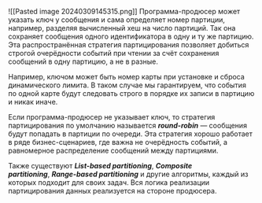 ![[Pasted image 20240309145315.png]]
Программа-продюсер может указать ключ у сообщения и сама определяет номер партиции, например, разделяя вычисленный хеш на число партиций. Так она сохраняет сообщения одного идентификатора в одну и ту же партицию. Эта распространённая стратегия партицирования позволяет добиться строгой очерёдности событий при чтении за счёт сохранения сообщений в одну партицию, а не в разные.

Например, ключом может быть номер карты при установке и сброса динамического лимита. В таком случае мы гарантируем, что события по одной карте будут следовать строго в порядке их записи в партицию и никак иначе.

Если программа-продюсер не указывает ключ, то стратегия партицирования по умолчанию называется **_round-robin_** — сообщения будут попадать в партиции по очереди. Эта стратегия хорошо работает в ряде бизнес-сценариев, где важна не очерёдность событий, а равномерное распределение сообщений между партициями. 

Также существуют **_List-based partitioning_**, **_Composite partitioning_**, **_Range-based partitioning_** и другие алгоритмы, каждый из которых подходит для своих задач. Вся логика реализации партицирования данных реализуется на стороне продюсера.